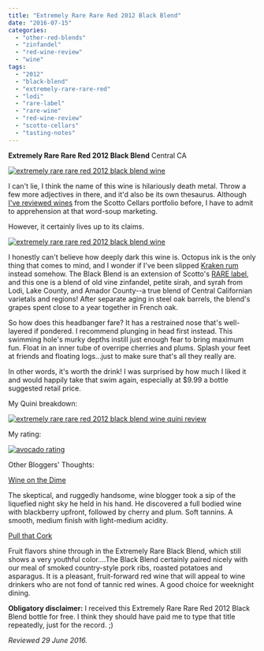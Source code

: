 ```yaml
---
title: "Extremely Rare Rare Red 2012 Black Blend"
date: "2016-07-15"
categories: 
  - "other-red-blends"
  - "zinfandel"
  - "red-wine-review"
  - "wine"
tags: 
  - "2012"
  - "black-blend"
  - "extremely-rare-rare-red"
  - "lodi"
  - "rare-label"
  - "rare-wine"
  - "red-wine-review"
  - "scotto-cellars"
  - "tasting-notes"
---
```


**Extremely Rare Rare Red 2012 Black Blend** Central CA

[![extremely rare rare red 2012 black blend wine](http://s3.amazonaws.com/thegourmez-wpmedia/2016/07/Scotto-Black-01-334x500.jpg)](http://s3.amazonaws.com/thegourmez-wpmedia/2016/07/Scotto-Black-01.jpg)

I can't lie, I think the name of this wine is hilariously death metal. Throw a few more adjectives in there, and it'd also be its own thesaurus. Although [I've reviewed wines](http://thegourmez.com/2016/02/29/scotto-cellars-heavyweight-wine/) from the Scotto Cellars portfolio before, I have to admit to apprehension at that word-soup marketing.

However, it certainly lives up to its claims.

[![extremely rare rare red 2012 black blend wine](http://s3.amazonaws.com/thegourmez-wpmedia/2016/07/Scotto-Black-02-462x500.jpg)](http://s3.amazonaws.com/thegourmez-wpmedia/2016/07/Scotto-Black-02.jpg)

I honestly can't believe how deeply dark this wine is. Octopus ink is the only thing that comes to mind, and I wonder if I've been slipped [Kraken rum](http://thegourmez.com/2010/11/15/the-kraken-black-spiced-rum/) instead somehow. The Black Blend is an extension of Scotto's [RARE label,](http://scottocellars.com/focus-wine/rare-red/winemaking/) and this one is a blend of old vine zinfandel, petite sirah, and syrah from Lodi, Lake County, and Amador County--a true blend of Central Californian varietals and regions! After separate aging in steel oak barrels, the blend's grapes spent close to a year together in French oak.

So how does this headbanger fare? It has a restrained nose that's well-layered if pondered. I recommend plunging in head first instead. This swimming hole's murky depths instill just enough fear to bring maximum fun. Float in an inner tube of overripe cherries and plums. Splash your feet at friends and floating logs...just to make sure that's all they really are.

In other words, it's worth the drink! I was surprised by how much I liked it and would happily take that swim again, especially at $9.99 a bottle suggested retail price.

My Quini breakdown:

[![extremely rare rare red 2012 black blend wine quini review](http://s3.amazonaws.com/thegourmez-wpmedia/2016/07/Scotto-Black-Quini-922x1024.jpg)](http://s3.amazonaws.com/thegourmez-wpmedia/2016/07/Scotto-Black-Quini.jpg)

My rating:

[![avocado rating](http://s3.amazonaws.com/thegourmez-wpmedia/2009/02/rating_avocado1.gif)](http://s3.amazonaws.com/thegourmez-wpmedia/2009/02/rating_avocado1.gif)

Other Bloggers' Thoughts:

[Wine on the Dime](http://www.wineonthedime.com/2012-extremely-rare-rare-red-black-blend/)

The skeptical, and ruggedly handsome, wine blogger took a sip of the liquefied night sky he held in his hand. He discovered a full bodied wine with blackberry upfront, followed by cherry and plum. Soft tannins. A smooth, medium finish with light-medium acidity.

[Pull that Cork](http://pullthatcork.com/2016/scotto-cellars/)

Fruit flavors shine through in the Extremely Rare Black Blend, which still shows a very youthful color.…The Black Blend certainly paired nicely with our meal of smoked country-style pork ribs, roasted potatoes and asparagus. It is a pleasant, fruit-forward red wine that will appeal to wine drinkers who are not fond of tannic red wines. A good choice for weeknight dining.

**Obligatory disclaimer:** I received this Extremely Rare Rare Red 2012 Black Blend bottle for free. I think they should have paid me to type that title repeatedly, just for the record. ;)

_Reviewed 29 June 2016._
